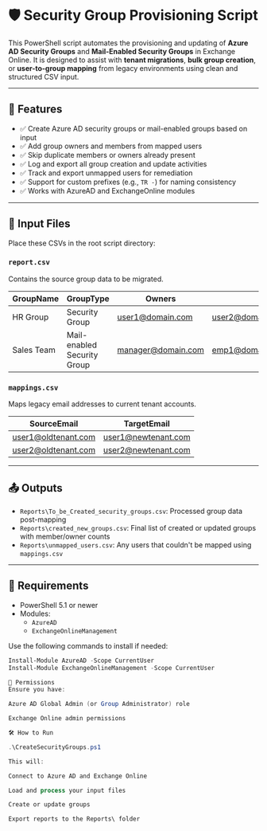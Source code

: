 # 🛡️ Security Group Provisioning Script

This PowerShell script automates the provisioning and updating of **Azure AD Security Groups** and **Mail-Enabled Security Groups** in Exchange Online. It is designed to assist with **tenant migrations**, **bulk group creation**, or **user-to-group mapping** from legacy environments using clean and structured CSV input.

---

## 🚀 Features

- ✅ Create Azure AD security groups or mail-enabled groups based on input
- ✅ Add group owners and members from mapped users
- ✅ Skip duplicate members or owners already present
- ✅ Log and export all group creation and update activities
- ✅ Track and export unmapped users for remediation
- ✅ Support for custom prefixes (e.g., `TR -`) for naming consistency
- ✅ Works with AzureAD and ExchangeOnline modules

---

## 📁 Input Files

Place these CSVs in the root script directory:

### `report.csv`
Contains the source group data to be migrated.

| GroupName   | GroupType                | Owners                | Members               | OwnersCount | MembersCount |
|-------------|--------------------------|------------------------|------------------------|--------------|---------------|
| HR Group     | Security Group           | user1@domain.com       | user2@domain.com       | 1            | 1             |
| Sales Team   | Mail-enabled Security Group | manager@domain.com    | emp1@domain.com;emp2@domain.com | 1    | 2             |

### `mappings.csv`
Maps legacy email addresses to current tenant accounts.

| SourceEmail         | TargetEmail              |
|----------------------|--------------------------|
| user1@oldtenant.com  | user1@newtenant.com      |
| user2@oldtenant.com  | user2@newtenant.com      |

---

## 📤 Outputs

- `Reports\To_be_Created_security_groups.csv`: Processed group data post-mapping
- `Reports\created_new_groups.csv`: Final list of created or updated groups with member/owner counts
- `Reports\unmapped_users.csv`: Any users that couldn't be mapped using `mappings.csv`

---

## 🧠 Requirements

- PowerShell 5.1 or newer
- Modules:
  - `AzureAD`
  - `ExchangeOnlineManagement`

Use the following commands to install if needed:

```powershell
Install-Module AzureAD -Scope CurrentUser
Install-Module ExchangeOnlineManagement -Scope CurrentUser

🔐 Permissions
Ensure you have:

Azure AD Global Admin (or Group Administrator) role

Exchange Online admin permissions

🛠️ How to Run

.\CreateSecurityGroups.ps1

This will:

Connect to Azure AD and Exchange Online

Load and process your input files

Create or update groups

Export reports to the Reports\ folder

